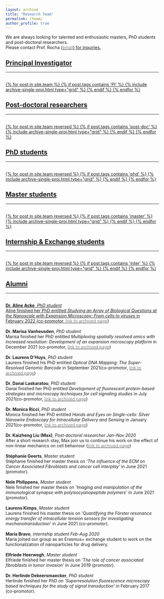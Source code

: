 ```yaml
---
layout: archive
title: "Research Team"
permalink: /team/
author_profile: true
---
```


We are always looking for talented and enthusiastic masters, PhD students and post-doctoral researchers. <br> Please contact Prof. Rocha (<a href="mailto:{{ author.email }}"><span style="color:gray">email</span>) for inquiries.
<br>
<hr-bold>
<h2>Principal Investigator</h2>
<hr><br>
<div class="grid">
<div class="wrapper">
  {% for post in site.team %}
    {% if post.tags contains 'PI' %}
      {% include archive-single-proj.html type="grid" %}
    {% endif %}
  {% endfor %}
</div>
</div>


<hr-bold>
<h2>Post-doctoral researchers</h2>
<hr><br>

<div class="grid">
<div class="wrapper">
  {% for post in site.team reversed %}
    {% if post.tags contains 'post-doc' %}
      {% include archive-single-proj.html type="grid" %}
    {% endif %}
  {% endfor %}
</div>
</div>

<hr-bold>
<h2>PhD students</h2>
<hr><br>
<div class="grid">
<div class="wrapper">
  {% for post in site.team reversed  %}
    {% if post.tags contains 'phd' %}
      {% include archive-single-proj.html type="grid" %}
    {% endif %}
  {% endfor %}
</div>
</div>

<hr-bold>
<h2>Master students</h2>
<hr><br>
<div class="grid">
<div class="wrapper">
  {% for post in site.team reversed %}
    {% if post.tags contains 'master' %}
      {% include archive-single-proj.html type="grid" %}
    {% endif %}
  {% endfor %}
</div>
</div>

<hr-bold>
<h2>Internship & Exchange students</h2>
<hr><br>
<div class="grid">
<div class="wrapper">
  {% for post in site.team reversed %}
    {% if post.tags contains 'inter' %}
      {% include archive-single-proj.html type="grid" %}
    {% endif %}
  {% endfor %}
</div>
</div>


<hr-bold>
<h2>Alumni</h2>
<hr><br>
<b>Dr. Aline Acke</b>, <i> PhD student </i><br>
Aline finished her PhD entitled <i> Studying an Array of Biological Questions at the Nanoscale with Expansion Microscopy:
From cells to viruses </i> in February 2022 (co-promotor, <a href="{{site.github.url}}/team/Aline"><span style="color:gray">link to archived page</span></a>)<br><br>
<b>Dr. Marisa Vanheusden</b>, <i> PhD student </i><br>
Marisa finished her PhD entitled <i> Multiplexing spatially resolved omics with increased resolution: Development of an expansion microscopy platform </i> in December 2021 (co-promotor, <a href="{{site.github.url}}/team/marisa"><span style="color:gray">link to archived page</span></a>)<br><br>
<b>Dr. Laurens D'Huys</b>, <i> PhD student </i><br>
Laurens finished his PhD entitled <i> Optical DNA Mapping: The Super-Resolved Genomic Barcode</i> in September 2021(co-promotor, <a href="{{site.github.url}}/team/Laurens"><span style="color:gray">link to archived page</span></a>)<br><br>
<b>Dr. Danai Laskaratou</b>, <i> PhD student </i><br>
Danai finished her PhD entitled <i> Development of fluorescent protein-based strategies and microscopy techniques for cell signaling studies</i> in July 2021(co-promotor, <a href="{{site.github.url}}/team/Danai"><span style="color:gray">link to archived page</span></a>)<br><br>
<b>Dr. Monica Ricci</b>, <i> PhD student </i><br>
Monica finished her PhD entitled <i> Hands and Eyes on Single-cells: Silver Nanowire Endoscopy for Intracellular Delivery and Sensing</i> in January 2021(co-promotor, <a href="{{site.github.url}}/team/Monica"><span style="color:gray">link to archived page</span></a>)<br><br>
<b>Dr. Kaizheng Liu (Max)</b>, <i> Post-doctoral researcher Jan-Nov 2020 </i><br>
After a short research stay, Max join us to continue his work on the effect of non-linear mechanics on cell behaviour (<a href="{{site.github.url}}/team/Max"><span style="color:gray">link to archived page</span></a>)<br><br>
<b>Stéphanie Geerts</b>, <i> Master student </i><br>
Stéphanie finished her master thesis on <i>'The influence of the ECM on Cancer Associated Fibroblasts and cancer cell interplay'</i> in June 2021 (promotor). <br><br>
<b>Nele Philippens</b>, <i> Master student </i><br>
Nele finished her master thesis on <i>'Imaging and manipulation of the immunological synapse with polyisocyanopeptide polymers'</i> in June 2021 (promotor). <br><br>
<b>Laurens Kimps</b>, <i> Master student </i><br>
Laurens finished his master thesis on <i>'Quantifying the Förster resonance energy transfer of intracellular tension sensors for investigating mechanotransduction'</i> in June 2021 (co-promotor). <br><br>
<b>Maria Bravo</b>, <i> internship student Feb-Aug 2020 </i><br>
Maria joined our group as an Erasmus+ exchange student to work on the functionalization of nanoparticles for drug delivery. <br><br>
<b>Elfriede Heerwegh</b>, <i> Master student </i><br>
Elfriede finished her master thesis on <i>'The role of cancer associated fibroblasts in tumor invasion'</i> in June 2019 (promotor). <br><br>
<b>Dr. Herlinde Dekeersmaecker</b>, <i> PhD student </i><br>
Herlinde finished her PhD on <i>'Superresolution fluorescence microscopy based techniques for the study of signal transduction'</i> in February 2017 (co-promotor). <br><br>
